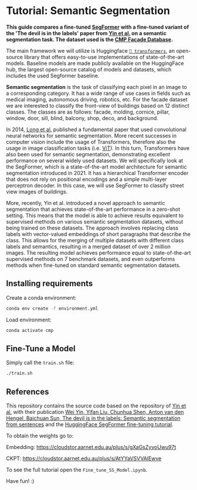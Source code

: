 # Tutorial: Semantic Segmentation

**This guide compares a fine-tuned [SegFormer](https://arxiv.org/abs/2105.15203) with a fine-tuned variant of the 'The devil is in the labels' paper from [Yin et al.](https://arxiv.org/abs/2202.02002) on a semantic segmentation task. The dataset used is the [CMP Facade Database](https://cmp.felk.cvut.cz/~tylecr1/facade/).**

The main framework we will utilize is Huggingface [`🤗 transformers`](https://huggingface.co/transformers), an open-source library that offers easy-to-use implementations of state-of-the-art models. Baseline models are made publicly available on the HuggingFace hub, the largest open-source catalog of models and datasets, which includes the used Segformer baseline.

**Semantic segmentation** is the task of classifying each pixel in an image to a corresponding category. It has a wide range of use cases in fields such as medical imaging, autonomous driving, robotics, etc. For the facade dataset we are interested to classify the front-view of buildings based on 12 distinct classes. The classes are as follows: facade, molding, cornice, pillar, window, door, sill, blind, balcony, shop, deco, and background. 

In 2014, [Long et al.](https://arxiv.org/abs/1411.4038) published a fundamental paper that used convolutional neural networks for semantic segmentation. More recent successes in computer vision include the usage of Transformers, therefore also the usage in image classification tasks (i.e. [ViT](https://huggingface.co/blog/fine-tune-vit)). In this turn, Transformers have also been used for semantic segmentation, demonstrating excellent performance on several widely used datasets. We will specifically look at the SegFormer, which is a state-of-the-art model architecture for semantic segmentation introduced in 2021. It has a hierarchical Transformer encoder that does not rely on positional encodings and a simple multi-layer perceptron decoder.  In this case, we will use SegFormer to classify street view images of buildings.

More, recently, Yin et al. introduced a novel approach to semantic segmentation that achieves state-of-the-art performance in a zero-shot setting. This means that the model is able to achieve results equivalent to supervised methods on various semantic segmentation datasets, without being trained on these datasets. The approach involves replacing class labels with vector-valued embeddings of short paragraphs that describe the class. This allows for the merging of multiple datasets with different class labels and semantics, resulting in a merged dataset of over 2 million images. The resulting model achieves performance equal to state-of-the-art supervised methods on 7 benchmark datasets, and even outperforms methods when fine-tuned on standard semantic segmentation datasets. 


## Installing requirements

Create a conda environment:

```bash
conda env create -f environment.yml
```

Load environment:

```bash
conda activate cmp

```

## Fine-Tune a Model

Simply call the `train.sh` file:

```bash
./train.sh
```


## References


This repository contains the source code based on the repository of [Yin et al.](https://github.com/irfanICMLL/SSIW/) with their publication
[Wei Yin, Yifan Liu, Chunhua Shen, Anton van den Hengel, Baichuan Sun, The devil is in the labels: Semantic segmentation from sentences](https://arxiv.org/abs/2202.02002) and the [HuggingFace SegFormer fine-tuning tutorial](https://huggingface.co/blog/fine-tune-segformer).

To obtain the weights go to:

Embedding: https://cloudstor.aarnet.edu.au/plus/s/gXaGsZyvoUwu97t

CKPT: https://cloudstor.aarnet.edu.au/plus/s/AtYYaVSVVAlEwve


To see the full tutorial open the `Fine_tune_SS_Model.ipynb`. 

Have fun! :) 
